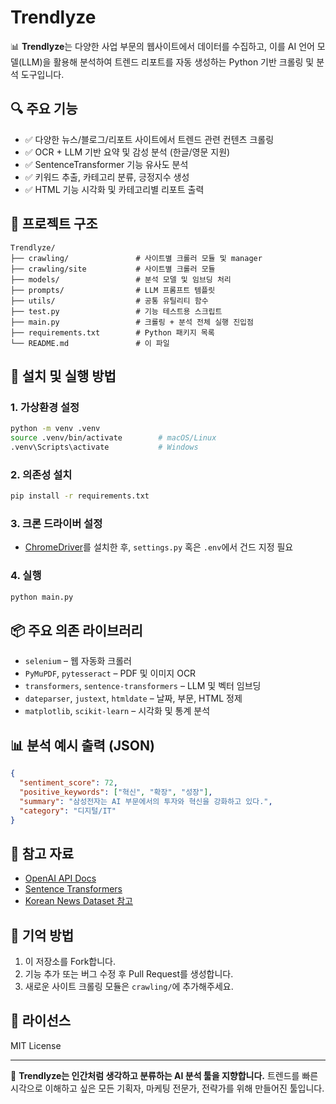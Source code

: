 # Trendlyze

📊 **Trendlyze**는 다양한 사업 부문의 웹사이트에서 데이터를 수집하고, 이를 AI 언어 모델(LLM)을 활용해 분석하여 트렌드 리포트를 자동 생성하는 Python 기반 크롤링 및 분석 도구입니다.

## 🔍 주요 기능

* ✅ 다양한 뉴스/블로그/리포트 사이트에서 트렌드 관련 컨텐츠 크롤링
* ✅ OCR + LLM 기반 요약 및 감성 분석 (한글/영문 지원)
* ✅ SentenceTransformer 기능 유사도 분석
* ✅ 키워드 추출, 카테고리 분류, 긍정지수 생성
* ✅ HTML 기능 시각화 및 카테고리별 리포트 출력

## 📂️ 프로젝트 구조

```
Trendlyze/
├── crawling/               # 사이트별 크롤러 모듈 및 manager
├── crawling/site           # 사이트별 크롤러 모듈
├── models/                 # 분석 모델 및 임브딩 처리
├── prompts/                # LLM 프롬프트 템플릿
├── utils/                  # 공통 유틸리티 함수
├── test.py                 # 기능 테스트용 스크립트
├── main.py                 # 크롤링 + 분석 전체 실행 진입점
├── requirements.txt        # Python 패키지 목록
└── README.md               # 이 파일
```

## 🚀 설치 및 실행 방법

### 1. 가상환경 설정

```bash
python -m venv .venv
source .venv/bin/activate        # macOS/Linux
.venv\Scripts\activate           # Windows
```

### 2. 의존성 설치

```bash
pip install -r requirements.txt
```

### 3. 크론 드라이버 설정

* [ChromeDriver](https://chromedriver.chromium.org/downloads)를 설치한 후, `settings.py` 혹은 `.env`에서 건드 지정 필요

### 4. 실행

```bash
python main.py
```

## 📦 주요 의존 라이브러리

* `selenium` – 웹 자동화 크롤러
* `PyMuPDF`, `pytesseract` – PDF 및 이미지 OCR
* `transformers`, `sentence-transformers` – LLM 및 벡터 임브딩
* `dateparser`, `justext`, `htmldate` – 날짜, 부문, HTML 정제
* `matplotlib`, `scikit-learn` – 시각화 및 통계 분석

## 📊 분석 예시 출력 (JSON)

```json
{
  "sentiment_score": 72,
  "positive_keywords": ["혁신", "확장", "성장"],
  "summary": "삼성전자는 AI 부문에서의 투자와 혁신을 강화하고 있다.",
  "category": "디지털/IT"
}
```

## 📁 참고 자료

* [OpenAI API Docs](https://platform.openai.com/docs)
* [Sentence Transformers](https://www.sbert.net/)
* [Korean News Dataset 참고](https://huggingface.co/datasets)

## 🤝 기억 방법

1. 이 저장소를 Fork합니다.
2. 기능 추가 또는 버그 수정 후 Pull Request를 생성합니다.
3. 새로운 사이트 크롤링 모듈은 `crawling/`에 추가해주세요.

## 📄 라이선스

MIT License

---

🧠 **Trendlyze는 인간처럼 생각하고 분류하는 AI 분석 툴을 지향합니다.**
트렌드를 빠른 시각으로 이해하고 싶은 모든 기획자, 마케팅 전문가, 전략가를 위해 만들어진 툴입니다.
